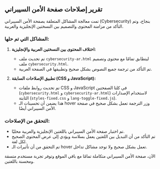 ## تقرير إصلاحات صفحة الأمن السيبراني

تمت معالجة المشاكل المتعلقة بصفحة الأمن السيبراني (Cybersecurity) بنجاح، وتم التأكد من مزامنة المحتوى والتصميم بين النسختين الإنجليزية والعربية.

### المشاكل التي تم حلها:

1.  **اختلاف المحتوى بين النسختين العربية والإنجليزية:**
    *   تم تحديث ملف `cybersecurity-ar.html` ليتطابق تمامًا مع محتوى وتصميم ملف `cybersecurity.html`.
    *   تم التأكد من ترجمة جميع النصوص بشكل صحيح وتطبيقها في الصفحة العربية.

2.  **تطبيق الإصلاحات السابقة (CSS و JavaScript):**
    *   تم تحديث روابط ملفات CSS و JavaScript في كلتا الصفحتين (`cybersecurity.html` و `cybersecurity-ar.html`) لاستخدام الإصدارات الثابتة (`styles-fixed.css` و `lang-toggle-fixed.js`).
    *   هذا يضمن أن تحسينات الـ hover وزر الترجمة تعمل بشكل صحيح في صفحة الأمن السيبراني أيضًا.

### التحقق من الإصلاحات:

*   تم اختبار صفحة الأمن السيبراني باللغتين الإنجليزية والعربية محليًا.
*   تم التأكد من أن التبديل بين اللغتين يعمل بسلاسة ويؤدي إلى عرض المحتوى الصحيح لكل لغة.
*   تم التحقق من أن تأثيرات الـ hover تعمل بشكل صحيح ولا توجد مشاكل تداخل.

الآن، صفحة الأمن السيبراني متكاملة تمامًا مع باقي الموقع وتوفر تجربة مستخدم متسقة ومحسنة باللغتين.


